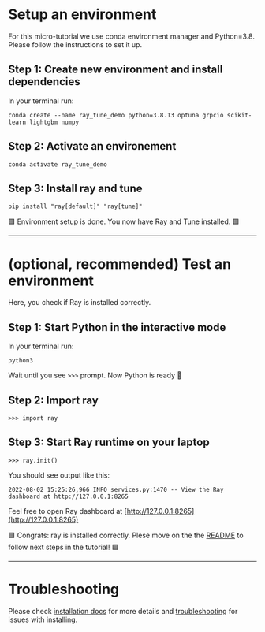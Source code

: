 # Setup an environment
For this micro-tutorial we use conda environment manager and Python=3.8. Please follow the instructions to set it up.

## Step 1: Create new environment and install dependencies

In your terminal run:
```
conda create --name ray_tune_demo python=3.8.13 optuna grpcio scikit-learn lightgbm numpy
```

## Step 2: Activate an environement
```
conda activate ray_tune_demo
```

## Step 3: Install ray and tune
```
pip install "ray[default]" "ray[tune]"              
```

🟩 Environment setup is done. You now have Ray and Tune installed. 🟩

----

# (optional, recommended) Test an environment
Here, you check if Ray is installed correctly.

## Step 1: Start Python in the interactive mode
In your terminal run:
```
python3
```
Wait until you see `>>>` prompt. Now Python is ready :snake:

## Step 2: Import ray
```
>>> import ray
```

## Step 3: Start Ray runtime on your laptop
```
>>> ray.init()
```

You should see output like this:
```
2022-08-02 15:25:26,966 INFO services.py:1470 -- View the Ray dashboard at http://127.0.0.1:8265
```
Feel free to open Ray dashboard at [http://127.0.0.1:8265](http://127.0.0.1:8265)

🟩 Congrats: ray is installed correctly. Plese move on the the [README](README.md) to follow next steps in the tutorial! 🟩

----

# Troubleshooting
Please check [installation docs](https://docs.ray.io/en/latest/ray-overview/installation.html) for more details and [troubleshooting](https://docs.ray.io/en/latest/ray-overview/installation.html#troubleshooting) for issues with installing.

